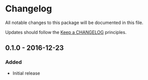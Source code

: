 # Changelog

All notable changes to this package will be documented in this file.

Updates should follow the [Keep a CHANGELOG](http://keepachangelog.com/) principles.

## 0.1.0 - 2016-12-23
### Added
- Initial release
